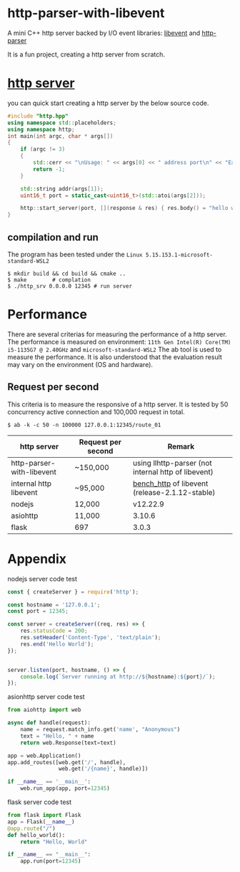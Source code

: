 # http-parser-with-libevent
A mini C++ http server backed by I/O event libraries: [libevent](https://github.com/libevent/libevent) and [http-parser](https://github.com/nodejs/llhttp)

It is a fun project, creating a http server from scratch. 

# [http server](https://github.com/avble/http-parser-with-libevent/)

you can quick start creating a http server by the below source code.

``` cpp
#include "http.hpp"
using namespace std::placeholders;
using namespace http;
int main(int argc, char * args[])
{
    if (argc != 3)
    {
        std::cerr << "\nUsage: " << args[0] << " address port\n" << "Example: \n" << args[0] << " 0.0.0.0 12345" << std::endl;
        return -1;
    }

    std::string addr(args[1]);
    uint16_t port = static_cast<uint16_t>(std::atoi(args[2]));

    http::start_server(port, [](response & res) { res.body() = "hello world\n"; });
}
```

## compilation and run
The program has been tested under the `Linux 5.15.153.1-microsoft-standard-WSL2`
``` shell
$ mkdir build && cd build && cmake ..
$ make        # complation
$ ./http_srv 0.0.0.0 12345 # run server
```

# Performance
There are several criterias for measuring the performance of a http server.
The performance is measured on environment: `11th Gen Intel(R) Core(TM) i5-1135G7 @ 2.40GHz` and `microsoft-standard-WSL2`
The ab tool is used to measure the performance. It is also understood that the evaluation result may vary on the environment (OS and hardware). 

## Request per second
This criteria is to measure the responsive of a http server.
It is tested by 50 concurrency active connection and 100,000 request in total.
``` shell
$ ab -k -c 50 -n 100000 127.0.0.1:12345/route_01
```

| http server | Request per second | Remark |
|----|----|----|
| http-parser-with-libevent  |      ~150,000      |  using llhttp-parser (not internal http of libevent) |
| internal http libevent  |      ~95,000      |  [bench_http](https://github.com/libevent/libevent/blob/master/test/bench_http.c) of libevent (release-2.1.12-stable) |
| nodejs   |    12,000  | v12.22.9 |
| asiohttp | 11,000 | 3.10.6 |
| flask   | 697 | 3.0.3 |

# Appendix
nodejs server code test
``` javascript
const { createServer } = require('http');

const hostname = '127.0.0.1';
const port = 12345;

const server = createServer((req, res) => {
    res.statusCode = 200;
    res.setHeader('Content-Type', 'text/plain');
    res.end('Hello World');
});


server.listen(port, hostname, () => {
    console.log(`Server running at http://${hostname}:${port}/`);
});
```

asionhttp server code test
``` python
from aiohttp import web

async def handle(request):
    name = request.match_info.get('name', "Anonymous")
    text = "Hello, " + name
    return web.Response(text=text)

app = web.Application()
app.add_routes([web.get('/', handle),
                web.get('/{name}', handle)])

if __name__ == '__main__':
    web.run_app(app, port=12345)
```

flask server code test
``` python
from flask import Flask
app = Flask(__name__)
@app.route("/")
def hello_world():
    return "Hello, World"

if __name__ == "__main__":
    app.run(port=12345)
```
